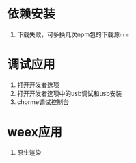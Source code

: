 # 依赖安装

1. 下载失败，可多换几次npm包的下载源`nrm`

# 调试应用

1. 打开开发者选项
2. 打开开发者选项中的usb调试和usb安装
3. chorme调试控制台

# weex应用

1. 原生渲染